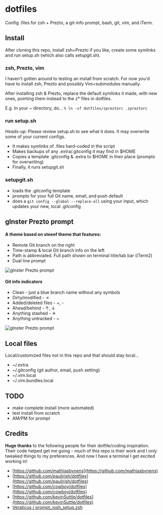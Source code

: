 dotfiles
========

Config .files for zsh + Prezto, a git-info prompt, bash, git, vim, and iTerm.

## Install
After cloning this repo, install zsh+Prezto if you like, create some symlinks and run setup.sh (which also calls setupgit.sh).

### zsh, Prezto, vim
I haven't gotten around to testing an install from scratch. For now you'd have to install zsh, Prezto and possibly Vim+submodules manually.

After installing zsh & Prezto, replace the default symlinks it made, with new ones, pointing them instead to the z* files in dotfiles.

E.g. In your ~ directory, do...
```% ln -sf dotfiles/zpreztorc .zpreztorc```

### run setup.sh
*Heads-up*: Please review setup.sh to see what it does. It may overwrite some of your current configs.

- It makes symlinks of .files hard-coded in the script
- Makes backups of any .extra/.gitconfig it may find in $HOME
- Copies a template .gitconfig & .extra to $HOME in their place (prompts for overwriting)
- Finally, it runs setupgit.sh

### setupgit.sh
- loads the .gitconfig template
- prompts for your full Git name, email, and push default
- does a ```git config --global --replace-all``` using your input, which updates your new, local .gitconfig

## glnster Prezto prompt
#### A theme based on steeef theme that features:
- Remote Git branch on the right
- Time-stamp & local Git branch info on the left
- Path is abbreviated. Full path shown on terminal title/tab bar (iTerm2)
- Dual line prompt

![glnster Prezto prompt](screenshots/screenshot-3.png)
#### Git info indicators
- Clean - just a blue branch name without any symbols
- Dirty/modified - ✗
- Added/deleted files - +, -
- Ahead/behind - ↑, ↓
- Anything stashed - ✭
- Anything untracked - ~

![glnster Prezto prompt](screenshots/screenshot-2.png)

## Local files
Local/customized files not in this repo and that should stay local...

- ~/.extra
- ~/.gitconfig (git author, email, push setting)
- ~/.vim.local
- ~/.vim.bundles.local

## TODO
- make complete install (more automated)
- test install from scratch
- AM/PM for prompt

## Credits
**Huge thanks** to the following people for their dotfile/coding inspiration. Their code helped get me going - much of this repo is their work and I only tweaked things to my preferences. And now I have a terminal I get excited working in!

- [https://github.com/mathiasbynens](https://github.com/mathiasbynens)
- [https://github.com/paulirish/dotfiles](https://github.com/paulirish/dotfiles)
- [https://github.com/cowboy/dotfiles](https://github.com/cowboy/dotfiles)
- [https://github.com/kevinSuttle/dotfiles](https://github.com/kevinSuttle/dotfiles)
- [Veraticus / prompt_josh_setup.zsh](https://gist.github.com/Veraticus/1b30a6b6cbe8dae57e9f)